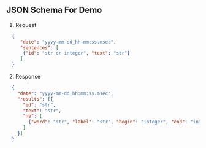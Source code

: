 ## JSON Schema For Demo
  1. Request

  ```json
    {
       "date": "yyyy-mm-dd_hh:mm:ss.msec",
       "sentences": [
        {"id": "str or integer", "text": "str"}
       ]
    }
  ```
  
  2. Response
  
  ```json
    {
      "date": "yyyy-mm-dd_hh:mm:ss.msec",
      "results": [{
        "id": "str", 
        "text": "str",
        "ne": [
          {"word": "str", "label": "str", "begin": "integer", "end": "integer"}
        ]
      }]
    }
  ```
